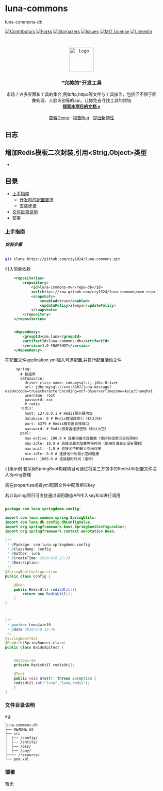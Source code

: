 

# luna-commons

luna-commons-db

<!-- PROJECT SHIELDS -->

[![Contributors][contributors-shield]][contributors-url]
[![Forks][forks-shield]][forks-url]
[![Stargazers][stars-shield]][stars-url]
[![Issues][issues-shield]][issues-url]
[![MIT License][license-shield]][license-url]
[![LinkedIn][linkedin-shield]][linkedin-url]

<!-- PROJECT LOGO -->
<br />

<p align="center">
  <a href="https://github.com/czy1024/luna-commons/">
    <img src="https://i.loli.net/2020/07/28/5MzIVArBZyp8NgX.png" alt="Logo" width="80" height="80">
  </a>

  <h3 align="center">"完美的"开发工具</h3>
  <p align="center">
    市场上许多界面和工具的集合,例如ftp,httpd等文件与工具操作，包括但不限于图像处理、人脸识别等的api。让你免去寻找工具的烦恼
    <br />
    <a href="https://github.com/czy1024/luna-commons"><strong>探索本项目的文档 »</strong></a>
    <br />
    <br />
    <a href="">查看Demo</a>
    ·
    <a href="">报告Bug</a>
    ·
    <a href="https://github.com/czy1024/luna-commons/issues">提出新特性</a>
  </p>

</p>

## 日志
增加Redis模板二次封装,引用<Strig,Object>类型
   - 
   - 


## 目录

- [上手指南](#上手指南)
  - [开发前的配置要求](#开发前的配置要求)
  - [安装步骤](#安装步骤)
- [文件目录说明](#文件目录说明)
- [部署](#部署)


### 上手指南


###### **安装步骤**


```sh
git clone https://github.com/czy1024/luna-commons.git
```

引入项目依赖

```xml
    <repositories>
        <repository>
            <id>luna-commons-mvn-repo-db</id>
            <url>https://raw.github.com/czy1024/luna-commons/mvn-repo-luna-commons-db/</url>
            <snapshots>
                <enabled>true</enabled>
                <updatePolicy>always</updatePolicy>
            </snapshots>
        </repository>
    </repositories>


    <dependency>
        <groupId>com.luna</groupId>
        <artifactId>luna-commons-db</artifactId>
        <version>1.0-SNAPSHOT</version>
    </dependency>
```
在配置文件application.yml加入可选配置,并自行配置活动文件

```text
     spring:
       # 数据库
       datasource:
         driver-class-name: com.mysql.cj.jdbc.Driver
         url: jdbc:mysql://xxx:3307/luna-message?useUnicode=true&characterEncoding=utf-8&serverTimezone=Asia/Shanghai
         username: root
         password: xxx
         # redis
       redis:
         host: 127.0.0.1 # Redis服务器地址
         database: 0 # Redis数据库索引（默认为0）
         port: 6379 # Redis服务器连接端口
         password: # Redis服务器连接密码（默认为空）
       pool:
         max-active: 200.0 # 连接池最大连接数（使用负值表示没有限制）
         max-idle: 10.0 # 连接池最大阻塞等待时间（使用负值表示没有限制）
         max-wait: -1.0 # 连接池中的最大空闲连接
         min-idle: 0.0 # 连接池中的最小空闲连接
       timeout: 1000.0 # 连接超时时间（毫秒）

```

引用示例
若采用SpringBoot构建项目可通过将第三方包中的RedisUtil配置文件注入Spring管理

需在properties或者yml配置文件中配置相应key

若非Spring项目可直接通过调用静态APi传入key和id进行调用

```java

package com.luna.springdemo.config;

import com.luna.common.spring.SpringUtils;
import com.luna.db.config.dbConfigValue;
import org.springframework.boot.SpringBootConfiguration;
import org.springframework.context.annotation.Bean;

/**
 * @Package: com.luna.springdemo.config
 * @ClassName: Config
 * @Author: luna
 * @CreateTime: 2020/8/6 21:23
 * @Description:
 */
@SpringBootConfiguration
public class Config {

    @Bean
    public RedisUtil redisUtil(){
        return new RedisUtil();
    }
}



/**
 * @author Luna@win10
 * @date 2020/5/6 12:46
 */
@SpringBootTest
@RunWith(SpringRunner.class)
public class BaiduApiTest {


	@Autowired
	private RedisUtil redisUtil;

	@Test
	public void atest() throws Exception {
	redisUtil.set("luna","luna,redis");
	}
}

```

### 文件目录说明
eg:

```
luna-commons-db
├── README.md
├── src
│  ├── /config/
│  ├── /entity/
│  ├── /oss/
│  ├── /pay/
│──── /resource/
└── pom.xml

```

### 部署

暂无






<!-- links -->
[your-project-path]:czy1024/luna-commons
[contributors-shield]: https://img.shields.io/github/contributors/czy1024/luna-commons.svg?style=flat-square
[contributors-url]: https://github.com/czy1024/luna-commons/graphs/contributors
[forks-shield]: https://img.shields.io/github/forks/czy1024/luna-commons.svg?style=flat-square
[forks-url]: https://github.com/czy1024/luna-commons/network/members
[stars-shield]: https://img.shields.io/github/stars/czy1024/luna-commons.svg?style=flat-square
[stars-url]: https://github.com/czy1024/luna-commons/stargazers
[issues-shield]: https://img.shields.io/github/issues/czy1024/luna-commons.svg?style=flat-square
[issues-url]: https://img.shields.io/github/issues/czy1024/luna-commons.svg
[license-shield]: https://img.shields.io/github/license/czy1024/luna-commons.svg?style=flat-square
[license-url]: https://github.com/czy1024/luna-commons/blob/master/LICENSE.txt
[linkedin-shield]: https://img.shields.io/badge/-LinkedIn-black.svg?style=flat-square&logo=linkedin&colorB=555
[linkedin-url]: https://linkedin.com/in/luna-commons





